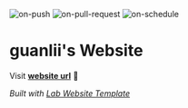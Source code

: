 
  ![on-push](../../actions/workflows/on-push.yaml/badge.svg)
  ![on-pull-request](../../actions/workflows/on-pull-request.yaml/badge.svg)
  ![on-schedule](../../actions/workflows/on-schedule.yaml/badge.svg)

  # guanlii's Website

  Visit **[website url](#)** 🚀

  _Built with [Lab Website Template](https://greene-lab.gitbook.io/lab-website-template-docs)_
